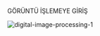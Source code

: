 GÖRÜNTÜ İŞLEMEYE GİRİŞ

![digital-image-processing-1](https://user-images.githubusercontent.com/64707331/200323239-59e64a32-3b52-4384-b6fe-37cdbd98bc23.jpg)
